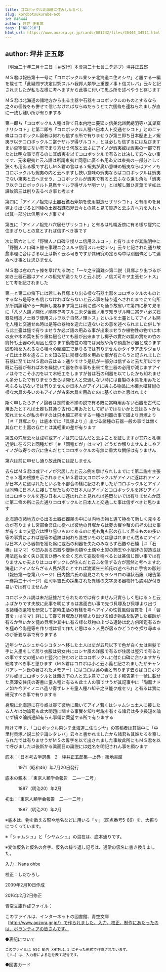 ```yaml
---
title: コロボックル北海道に住みしなるべし
slug: korobotsukurube-6c0
id: 046444
author: 坪井 正五郎
tags: ["NDC210"]
html_url: https://www.aozora.gr.jp/cards/001242/files/46444_34511.html
---
```


## author: 坪井 正五郎

（明治二十年二月十三日［＃改行］本會第二十七會ニテ述ブ）坪井正五郎


ＭＳ君は報告第十一号に「コロボックル果シテ北海道ニ住ミシヤ」と題する一編を載せて「此疑問ヲ决定討究スルハ我邦人類學上重要ノ事ト信ズレバ」云々と記されましたが私も左樣に考へますから此事に付いて思ふ所を述べやうと存じます

ＭＳ君は北海道の諸地方から出る土器や石器をコロボックルのものとするなら之々の個條をも併せて信じなければならぬだろうとて六個條を連ねられましが直に一致し難い所が有りまする

第一即ち「コロボックル人種は甞て日本内地ニ蔓延シ信美北越武總羽等ハ其巣窟ナリシコト」と第二即ち「コロボックル人種ハ日本人ト交通セシコト」との二ヶ條はコロボックル論者は何れも信ずる所で有りませうが第三即ち日本歴史上ノ蝦夷ヲ以テコロボックルニ當テザルヲ得ザルコト」とは必しも信ずるには及びますまい否寧信じない有でまり方せう何故と云ふにアイノが蝦夷或は蝦夷の一部で有たとは明な事で有るのに其蝦夷を以てコロボックルで有るとは决して云へない事です、元來蝦夷と云ふ語は所謂東夷と同意に廣くも用ゐ又は東夷の一部分として狹くも用ゐる樣です若しＭＳ君の言はるゝ蝦夷が廣い意味の蝦夷ならばアイノもコロボックルも蝦夷の内と云へますし狹い意味の蝦夷ならばコロボックルは蝦夷でない東夷と云へませう、コロボックルが蝦夷で有ると云ふなら兎も角も「蝦夷ヲ以テコロボックルト見爲サヾルヲ得ザルヤ明ナリ」とは解し難ひ言葉です如此譯故第三は削り去るべき事と考ます

第四に「アイノノ祖先は土器石鏃石斧類を使用製造セザリシコト」と有るのを貝塚より出づると同種の土器石鏃石斧云々との意と見て製造と云ふ方へ力を入れゝば其一部分は信用すべき事です

第五に「アイノノ祖先ハ穴居セザリシコト」と有るは札幌近傍に有る樣な竪穴に住まざりしとの意とすれば信ずべき事です

次に第六として「野蠻人ノ口碑ヲ慢リニ信用スルコト」と有りますが其説明中に「野蠻人ノ口碑ト雖モ事理ニ合スルヲ信用スルモ妨ナシ」云々と記された通り故愈事理に合はざる以上は斯く云ふ可きですが其研究の定らぬ中は別個條として連ぬべき事とは思ひません

ＭＳ君は右の六ヶ條を擧げたる次に「一々之ヲ論難シ第二説（貝塚より出づるが如き土器石器はアイノの祖先が造りたりと云ふ説）ノ信ズ可キヲ主張セントス」とて考を記されました

第一と第二の條下には若しも貝塚より出る樣な石器土器をコロボックルのものとするなら是等をも信じなければならないと云ふ事を繰り返へされたまでにて何所が所謂論難やら一向解し兼ねます第三は前に述べた通り故省いて第四に移て見るに「凡ソ人類ノ開化ノ順序ヲ考フルニ未ダ金鐵ノ用ヲ知ラザル時ニ當テハ必ズ石器及粗造ノ土器ヲ使用スルヲ以テ自然ノ理トス」といふを土臺としてアイノも開化人種と交通せぬ時は是等の器物を造たに違ないとの意を述べられました併し乍ら此土臺は慥で有りませうか必ズ語の用ゐる事が出來ませうか植物性の物では木の皮や木の葉を折り重ね綴合せても器が出來ますし椰子の實だの瓢の實だの竹の筒抔も土器の代用品と成ります動物性の物では貝殼や角や頭蓋抔が器と成ります固形物を入れるなら種々の籠細工で足りるでは有りませんかタイラア氏やジョリイ氏は土器を造ることを知る前に斯樣な器を用ゐた事が有たらうと記されました石器に至てはＭＳ君の云はるゝ通りでせう是私が一部分は信ずると云た所以です既に石器が有れば木を繰拔いて器を作る事も出來て愈土器の必用が減じますアイノは今でこそ小刀を以て木細工をしますが昔は石の利器を以てしたかも知れません多分したで有りませう去らば開化人と交通しない時には自製の木具を用ゐたと考ふるも妨ないでは有りませんか日本人がアイノに與ふる物品に木碗木櫃耳盥の樣な木具の多いのもアイノが古來木具を用ゐたのに基くのかと思はれます

斯く申したらアイノ論者は是前後不揃の説で有る既に當時用ゐない石器を古代に用ゐたとすれば土器も其通り古代に用ゐたとして好いではないかと云はるゝかも知れませんが私の申すのは只木細工抔をする一種の利器の事で固より貝塚より［＃「貝塚より」は底本では「具塚より」］出づる諸種の石器一般の事では無く其存亡と土器の存亡とは其輕重の差が有ります

第五の穴居云々は成程或アイノは穴に住んだと云ふことを証しますが其穴と札幌近傍に在る穴と同種だが［＃「同種だが」はママ］どうだか解りませんよしやアイノが似寄りの穴に住んだとてコロボックルの有無に重大な關係は有りません

第六は前に申せし通り故此所には記しません

去らばＭＳ君は或アイノが穴居したと云ふ例を擧げられしまでにて第二説を主張さるゝ程の根據を示されませんＭＳ君は又コロボックルがアイノに逐はれアイノが日本人に逐はれたといふを不都合の樣に記されましたがコロボックルとアイノは同時に日本人に接して居たもので日本人はアイノとコロボックルを逐ひアイノはコロボックルを逐ひ日本人に逐はれたと見れれば差閊ないでは有りませんか既に第二條の所に云た通りコロボックルと日本人と交通した事は信ずべきと思ひます

北海道の諸地方から出る土器石器類の中には内地の物と違て極めて新しく見ゆるのが有りますし宮部金吾氏に從へば彼地の貝塚からは菱の實や蟹の爪抔の出た事が有ります又竪穴は埋り易いものであるのに兎も角も形の存して居るものの多い等の事實によれば是等の遺跡は何れも甚古いものとは思はれません然るにアイノは日本人から器物を獲た爲に或石の利器を失たのみならず石鏃や石榛［＃「石榛」はママ］や凹みある石器や壺鉢の類や土偶や土製の飾玉や小版抔の製造或は用法迄も全く失ひ其言ひ傳へを全く忘れて妄説を稱べるとは甚信じ難い事では有りませんか夫よりはコロボックルが住んだと云ふを信ずる方が當然と考へます北海道にアイノならざる人民が居たとすれば渡瀬庄三郎氏の述べられた手宮の彫刻（報告第一卷第八ページ）田内捨六氏の發見されたヲシヨロの環状石籬（報告第一卷第三十ページ）莊司平吉氏の採集された異樣の文字ある器物抔も説明が付き易いでは有りませんか

コロボックル説は未だ証據だてられたのでは有りません只實らしく思はるゝと云ふばかりです夫故に此事を明にするは甚面白い事で先づ貝塚及び貝塚より出づる諸種の遺物を研究して當時生活の有樣を考へアイノの性質風俗習貫を［＃「習貫を」はママ］詳にして甞て貝塚及び貝塚より出づる如き物品を製造した痕跡が有るか無いかを慥め貝塚や其中に有る樣な器物の出づる遺跡は北方何所迄有るかを極め今尚是等を作り或は甞て作たと思はるゝ人民が居るかどうかを探り尋ぬるのが肝要な事で有りまする

近年シヤムシュからシコタンへ移した土人は丈が五尺以下で色が白く女は束髮で手に入墨をして居り衣服は男女共にロシヤ風の洋服で有るが住居は竪穴で有るとの事です丈の短いのと竪穴に住むのとはコロボックルに付た口碑に合ひますから細考すべき事と思ひます（ＭＳ君はコロボは小と云ふ義と記されましたがチャンバアレーン氏の著されたメモアー）にはコロは蕗の義と有ります去らばコロボクグル或はコロボックルとは蕗の下の人と云ふ意でござります報告第十一號に載せた廣澤安住氏の寄書に童人種と有るも此土人の事でせうが其記事中に「陶器ナドノ如キ今アイノニハ造リ得ザレトモ童人種ハ却テ之ヲ能ク成セリ」と有るは實に研究すべき事で有りまする

身現に北海道に在り或は甞て彼地に趣いてアイノ若くはシャムシュ土人に接したる人々は勿論苟も此大問題に關する事實を知り考説を有する諸君は多少長短を論ぜず續々論辨通知有らん事偏に冀望する所で有りまする


附けて申す、「コロボックル果シテ北海道ニ住ミシヤ」の寄稿者は其論中に「中里村貝塚ノ説ニ於テ論シタレバ」云々と書かれましたから諸君も其誰たるを察しられたでは有りませうがＭＳの畧字を以て出されました事故此所にもＭＳ君を以て呼びました以後斯かる眞面目の論説には姓名を明記されん事を願ひます















底本：「日本考古学選集　2　坪井正五郎集―上巻」築地書館

　　　1971（昭和46）年7月20日発行

底本の親本：「東京人類学会報告　二―一二号」

　　　1887（明治20）年2月

初出：「東京人類学会報告　二―一二号」

　　　1887（明治20）年2月

※底本は、物を数える際や地名などに用いる「ヶ」（区点番号5-86）を、大振りにつくっています。

※「シャムシュ」と「シヤムシュ」の混在は、底本通りです。

※変体仮名と仮名の合字、仮名の繰り返し記号は、通常の仮名に書き換えました。

入力：Nana ohbe

校正：しだひろし

2009年2月10日作成

2016年2月2日修正

青空文庫作成ファイル：

このファイルは、インターネットの図書館、青空文庫（http://www.aozora.gr.jp/）で作られました。入力、校正、制作にあたったのは、ボランティアの皆さんです。











●表記について


	このファイルは W3C 勧告 XHTML1.1 にそった形式で作成されています。
	［＃…］は、入力者による注を表す記号です。







●図書カード